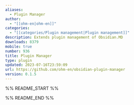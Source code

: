 ```yaml
---
aliases:
  - Plugin Manager
author:
  - "[[ohm-en|ohm-en]]"
categories:
  - "[[categories/Plugin management|Plugin management]]"
description: Extends plugin management of Obsidian.MD
downloads: 8379
mobile: true
number: 936
title: Plugin Manager
type: plugin
updated: 2023-07-16T23:59:09
url: https://github.com/ohm-en/obsidian-plugin-manager
version: 0.1.5
---
```


%% README_START %%



%% README_END %%